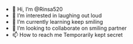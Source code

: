 - 👋 Hi, I’m @Rinsa520
- 👀 I’m interested in laughing out loud
- 🌱 I’m currently learning keep smiling
- 💞️ I’m looking to collaborate on smiling partner
- 📫 How to reach me Temporarily kept secret

<!---
Rinsa520/Rinsa520 is a ✨ special ✨ repository because its `README.md` (this file) appears on your GitHub profile.
You can click the Preview link to take a look at your changes.
--->
